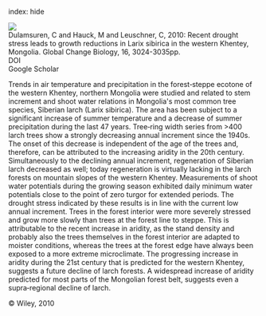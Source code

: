 index: hide

<div class="Citation">
    <div class="Citation-thumb CitationThumb-linked"  data-href="https://doi.org/10.1111/j.1365-2486.2009.02147.x">
      <img src="https://static.claimspace.cloud/climate-study-static/refs/thumbs/12/Dulamsuren_et_al_2010-thumb.png" />
    </div>

  <div class="Citation-body">
    <div class="Citation-text">Dulamsuren, C and Hauck, M and Leuschner, C, 2010: Recent drought stress leads to growth reductions in Larix sibirica in the western Khentey, Mongolia. <span class="Article-journal">Global Change Biology, </span><span class="Article-volume">16, </span>3024-3035pp.</div>
    <div class="Citation-links">
      <div class="CitationLink" data-href="https://doi.org/10.1111/j.1365-2486.2009.02147.x">
        <div class="CitationLink-icon CitationLink-Doi"></div>
        <div class="CitationLink-text">DOI</div>
      </div>
      <div class="CitationLink" data-href="https://scholar.google.com/scholar?q=10.1111/j.1365-2486.2009.02147.x">
        <div class="CitationLink-icon CitationLink-Scholar"></div>
        <div class="CitationLink-text">Google Scholar</div>
      </div>
    </div>
  </div>
</div>

Trends in air temperature and precipitation in the forest‐steppe ecotone of the western Khentey, northern Mongolia were studied and related to stem increment and shoot water relations in Mongolia's most common tree species, Siberian larch (Larix sibirica). The area has been subject to a significant increase of summer temperature and a decrease of summer precipitation during the last 47 years. Tree‐ring width series from >400 larch trees show a strongly decreasing annual increment since the 1940s. The onset of this decrease is independent of the age of the trees and, therefore, can be attributed to the increasing aridity in the 20th century. Simultaneously to the declining annual increment, regeneration of Siberian larch decreased as well; today regeneration is virtually lacking in the larch forests on mountain slopes of the western Khentey. Measurements of shoot water potentials during the growing season exhibited daily minimum water potentials close to the point of zero turgor for extended periods. The drought stress indicated by these results is in line with the current low annual increment. Trees in the forest interior were more severely stressed and grow more slowly than trees at the forest line to steppe. This is attributable to the recent increase in aridity, as the stand density and probably also the trees themselves in the forest interior are adapted to moister conditions, whereas the trees at the forest edge have always been exposed to a more extreme microclimate. The progressing increase in aridity during the 21st century that is predicted for the western Khentey, suggests a future decline of larch forests. A widespread increase of aridity predicted for most parts of the Mongolian forest belt, suggests even a supra‐regional decline of larch.

<div class="Citation-copy">
&copy; Wiley, 2010
</div>